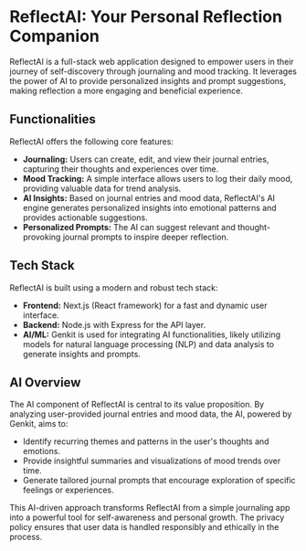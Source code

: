 # ReflectAI: Your Personal Reflection Companion

ReflectAI is a full-stack web application designed to empower users in their journey of self-discovery through journaling and mood tracking. It leverages the power of AI to provide personalized insights and prompt suggestions, making reflection a more engaging and beneficial experience.

## Functionalities

ReflectAI offers the following core features:

*   **Journaling:** Users can create, edit, and view their journal entries, capturing their thoughts and experiences over time.
*   **Mood Tracking:** A simple interface allows users to log their daily mood, providing valuable data for trend analysis.
*   **AI Insights:** Based on journal entries and mood data, ReflectAI's AI engine generates personalized insights into emotional patterns and provides actionable suggestions.
*   **Personalized Prompts:** The AI can suggest relevant and thought-provoking journal prompts to inspire deeper reflection.

## Tech Stack

ReflectAI is built using a modern and robust tech stack:

*   **Frontend:** Next.js (React framework) for a fast and dynamic user interface.
*   **Backend:** Node.js with Express for the API layer.
*   **AI/ML:** Genkit is used for integrating AI functionalities, likely utilizing models for natural language processing (NLP) and data analysis to generate insights and prompts.

## AI Overview

The AI component of ReflectAI is central to its value proposition. By analyzing user-provided journal entries and mood data, the AI, powered by Genkit, aims to:

*   Identify recurring themes and patterns in the user's thoughts and emotions.
*   Provide insightful summaries and visualizations of mood trends over time.
*   Generate tailored journal prompts that encourage exploration of specific feelings or experiences.

This AI-driven approach transforms ReflectAI from a simple journaling app into a powerful tool for self-awareness and personal growth. The privacy policy ensures that user data is handled responsibly and ethically in the process.
